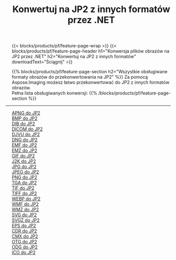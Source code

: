 ﻿---
title: Konwertuj na JP2 z innych formatów przez .NET 
weight: 3920
url: /pl/net/conversion/to/jp2 
lang: pl
langdirlevel: 2
locales: zh-hans,ja,it,ru,de,es,fr,nl,id,lt,pl,pt,vi,tr,ko,zh-hant,ar,hi,th,sv,cs,uk,he
description: Za pomocą Aspose.Imaging możesz łatwo przekonwertować do JP2 z innych formatów
---

{{< blocks/products/pf/feature-page-wrap >}}
{{< blocks/products/pf/feature-page-header h1="Konwersja plików obrazów na JP2 przez .NET" h2="Konwertuj na JP2 z innych formatów" downloadText="Ściągnij" >}}


{{% blocks/products/pf/feature-page-section  h2="Wszystkie obsługiwane formaty obrazów do przekonwertowania na JP2" %}}
Za pomocą Aspose.Imaging możesz łatwo przekonwertować do JP2 z innych formatów obrazów.
<br/>
Pełna lista obsługiwanych konwersji:
{{% /blocks/products/pf/feature-page-section %}}
<div class="container-fluid productfamilypage bg-gray">
    <div class="convertypes bg-gray agp-content section">
        <div class="container">
		<hr style="margin-left:-20px;"/>
		<div class="row other-converters">
		    <div class='col-md-2 other-converter remove-lp remove-rp'><a href="/imaging/pl/net/conversion/apng-to-jp2" >APNG do JP2</a></div>
<div class='col-md-2 other-converter remove-lp remove-rp'><a href="/imaging/pl/net/conversion/bmp-to-jp2" >BMP do JP2</a></div>
<div class='col-md-2 other-converter remove-lp remove-rp'><a href="/imaging/pl/net/conversion/dib-to-jp2" >DIB do JP2</a></div>
<div class='col-md-2 other-converter remove-lp remove-rp'><a href="/imaging/pl/net/conversion/dicom-to-jp2" >DICOM do JP2</a></div>
<div class='col-md-2 other-converter remove-lp remove-rp'><a href="/imaging/pl/net/conversion/djvu-to-jp2" >DJVU do JP2</a></div>
<div class='col-md-2 other-converter remove-lp remove-rp'><a href="/imaging/pl/net/conversion/dng-to-jp2" >DNG do JP2</a></div>
<div class='col-md-2 other-converter remove-lp remove-rp'><a href="/imaging/pl/net/conversion/emf-to-jp2" >EMF do JP2</a></div>
<div class='col-md-2 other-converter remove-lp remove-rp'><a href="/imaging/pl/net/conversion/emz-to-jp2" >EMZ do JP2</a></div>
<div class='col-md-2 other-converter remove-lp remove-rp'><a href="/imaging/pl/net/conversion/gif-to-jp2" >GIF do JP2</a></div>
<div class='col-md-2 other-converter remove-lp remove-rp'><a href="/imaging/pl/net/conversion/j2k-to-jp2" >J2K do JP2</a></div>
<div class='col-md-2 other-converter remove-lp remove-rp'><a href="/imaging/pl/net/conversion/jpg-to-jp2" >JPG do JP2</a></div>
<div class='col-md-2 other-converter remove-lp remove-rp'><a href="/imaging/pl/net/conversion/jpeg-to-jp2" >JPEG do JP2</a></div>
<div class='col-md-2 other-converter remove-lp remove-rp'><a href="/imaging/pl/net/conversion/png-to-jp2" >PNG do JP2</a></div>
<div class='col-md-2 other-converter remove-lp remove-rp'><a href="/imaging/pl/net/conversion/tga-to-jp2" >TGA do JP2</a></div>
<div class='col-md-2 other-converter remove-lp remove-rp'><a href="/imaging/pl/net/conversion/tif-to-jp2" >TIF do JP2</a></div>
<div class='col-md-2 other-converter remove-lp remove-rp'><a href="/imaging/pl/net/conversion/tiff-to-jp2" >TIFF do JP2</a></div>
<div class='col-md-2 other-converter remove-lp remove-rp'><a href="/imaging/pl/net/conversion/webp-to-jp2" >WEBP do JP2</a></div>
<div class='col-md-2 other-converter remove-lp remove-rp'><a href="/imaging/pl/net/conversion/wmf-to-jp2" >WMF do JP2</a></div>
<div class='col-md-2 other-converter remove-lp remove-rp'><a href="/imaging/pl/net/conversion/wmz-to-jp2" >WMZ do JP2</a></div>
<div class='col-md-2 other-converter remove-lp remove-rp'><a href="/imaging/pl/net/conversion/svg-to-jp2" >SVG do JP2</a></div>
<div class='col-md-2 other-converter remove-lp remove-rp'><a href="/imaging/pl/net/conversion/svgz-to-jp2" >SVGZ do JP2</a></div>
<div class='col-md-2 other-converter remove-lp remove-rp'><a href="/imaging/pl/net/conversion/eps-to-jp2" >EPS do JP2</a></div>
<div class='col-md-2 other-converter remove-lp remove-rp'><a href="/imaging/pl/net/conversion/cdr-to-jp2" >CDR do JP2</a></div>
<div class='col-md-2 other-converter remove-lp remove-rp'><a href="/imaging/pl/net/conversion/cmx-to-jp2" >CMX do JP2</a></div>
<div class='col-md-2 other-converter remove-lp remove-rp'><a href="/imaging/pl/net/conversion/otg-to-jp2" >OTG do JP2</a></div>
<div class='col-md-2 other-converter remove-lp remove-rp'><a href="/imaging/pl/net/conversion/odg-to-jp2" >ODG do JP2</a></div>
<div class='col-md-2 other-converter remove-lp remove-rp'><a href="/imaging/pl/net/conversion/ico-to-jp2" >ICO do JP2</a></div>
                </div>
        </div>
    </div>
</div>
<br/>


